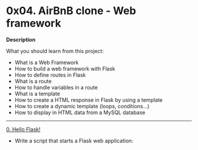 0x04. AirBnB clone - Web framework
=======

**Description**

What you should learn from this project:

- What is a Web Framework
- How to build a web framework with Flask
- How to define routes in Flask
- What is a route
- How to handle variables in a route
- What is a template
- How to create a HTML response in Flask by using a template
- How to create a dynamic template (loops, conditions…)
- How to display in HTML data from a MySQL database

_________________________________________________________________________________________________________________________________________________________________________

[0. Hello Flask!](https://github.com/AbiollaghJames/AirBnB_clone_v2/blob/master/web_flask/0-hello_route.py)

- Write a script that starts a Flask web application:
